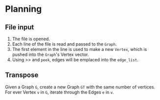 # Planning

## File input
1. The file is opened.
2. Each line of the file is read and passed to the `Graph`.
3. The first element in the line is used to make a new `Vertex`,
which is pushed into the `Graph`'s Vertex vector.
4. Using >> and `peek`, edges will be emplaced into the `edge_list`.

## Transpose
Given a Graph `G`, create a new Graph `GT` with the same number of vertices.
For ever Vertex `v` in `G`, iterate through the Edges `e` in `v`. 